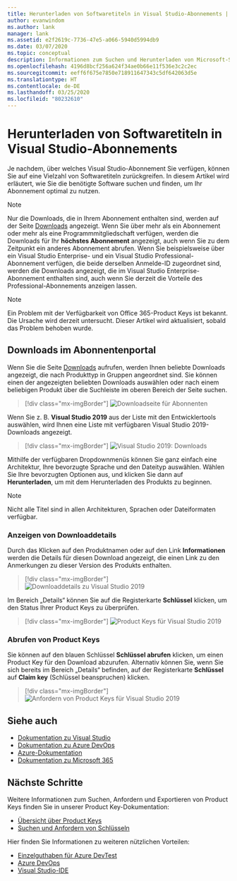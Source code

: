 ```yaml
---
title: Herunterladen von Softwaretiteln in Visual Studio-Abonnements | Microsoft-Dokumentation
author: evanwindom
ms.author: lank
manager: lank
ms.assetid: e2f2619c-7736-47e5-a066-5940d5994db9
ms.date: 03/07/2020
ms.topic: conceptual
description: Informationen zum Suchen und Herunterladen von Microsoft-Softwaretiteln in Visual Studio-Abonnements
ms.openlocfilehash: 4196d8bcf256a624f34ae0b66e11f536e3c2c2ec
ms.sourcegitcommit: eeff6f675e7850e718911647343c5df642063d5e
ms.translationtype: HT
ms.contentlocale: de-DE
ms.lasthandoff: 03/25/2020
ms.locfileid: "80232610"
---
```

# <a name="downloading-software-titles-in-visual-studio-subscriptions"></a>Herunterladen von Softwaretiteln in Visual Studio-Abonnements
Je nachdem, über welches Visual Studio-Abonnement Sie verfügen, können Sie auf eine Vielzahl von Softwaretiteln zurückgreifen.  In diesem Artikel wird erläutert, wie Sie die benötigte Software suchen und finden, um Ihr Abonnement optimal zu nutzen. 

> [!NOTE]
> Nur die Downloads, die in Ihrem Abonnement enthalten sind, werden auf der Seite [Downloads](https://my.visualstudio.com/downloads/featured) angezeigt.  Wenn Sie über mehr als ein Abonnement oder mehr als eine Programmmitgliedschaft verfügen, werden die Downloads für Ihr **höchstes Abonnement** angezeigt, auch wenn Sie zu dem Zeitpunkt ein anderes Abonnement abrufen.  Wenn Sie beispielsweise über ein Visual Studio Enterprise- und ein Visual Studio Professional-Abonnement verfügen, die beide derselben Anmelde-ID zugeordnet sind, werden die Downloads angezeigt, die im Visual Studio Enterprise-Abonnement enthalten sind, auch wenn Sie derzeit die Vorteile des Professional-Abonnements anzeigen lassen.

> [!NOTE]
> Ein Problem mit der Verfügbarkeit von Office 365-Product Keys ist bekannt.  Die Ursache wird derzeit untersucht. Dieser Artikel wird aktualisiert, sobald das Problem behoben wurde. 

## <a name="how-do-i-find-downloads-in-the-subscriber-portal"></a>Downloads im Abonnentenportal
Wenn Sie die Seite [Downloads](https://my.visualstudio.com/downloads/featured?wt.mc_id=o~msft~docs) aufrufen, werden Ihnen beliebte Downloads angezeigt, die nach Produkttyp in Gruppen angeordnet sind.  Sie können einen der angezeigten beliebten Downloads auswählen oder nach einem beliebigen Produkt über die Suchleiste im oberen Bereich der Seite suchen.
> [!div class="mx-imgBorder"]
> ![Downloadseite für Abonnenten](_img/subscriber-downloads/subscriber-downloads-resized.png)

Wenn Sie z. B. **Visual Studio 2019** aus der Liste mit den Entwicklertools auswählen, wird Ihnen eine Liste mit verfügbaren Visual Studio 2019-Downloads angezeigt.
> [!div class="mx-imgBorder"]
> ![Visual Studio 2019: Downloads](_img/subscriber-downloads/vs2019-product-list.png)

Mithilfe der verfügbaren Dropdownmenüs können Sie ganz einfach eine Architektur, Ihre bevorzugte Sprache und den Dateityp auswählen. Wählen Sie Ihre bevorzugten Optionen aus, und klicken Sie dann auf **Herunterladen**, um mit dem Herunterladen des Produkts zu beginnen.

> [!NOTE]
> Nicht alle Titel sind in allen Architekturen, Sprachen oder Dateiformaten verfügbar.  

### <a name="displaying-download-details"></a>Anzeigen von Downloaddetails
Durch das Klicken auf den Produktnamen oder auf den Link **Informationen** werden die Details für diesen Download angezeigt, die einen Link zu den Anmerkungen zu dieser Version des Produkts enthalten.
> [!div class="mx-imgBorder"]
> ![Downloaddetails zu Visual Studio 2019](_img/subscriber-downloads/vs2019-info.png)

Im Bereich „Details“ können Sie auf die Registerkarte **Schlüssel** klicken, um den Status Ihrer Product Keys zu überprüfen.
> [!div class="mx-imgBorder"]
> ![Product Keys für Visual Studio 2019](_img/subscriber-downloads/vs2019-keys.png)

### <a name="obtaining-product-keys"></a>Abrufen von Product Keys
Sie können auf den blauen Schlüssel **Schlüssel abrufen** klicken, um einen Product Key für den Download abzurufen. Alternativ können Sie, wenn Sie sich bereits im Bereich „Details“ befinden, auf der Registerkarte **Schlüssel** auf **Claim key** (Schlüssel beanspruchen) klicken.
> [!div class="mx-imgBorder"]
> ![Anfordern von Product Keys für Visual Studio 2019](_img/subscriber-downloads/vs2019-claim-keys.png)

## <a name="see-also"></a>Siehe auch
- [Dokumentation zu Visual Studio](https://docs.microsoft.com/visualstudio/)
- [Dokumentation zu Azure DevOps](https://docs.microsoft.com/azure/devops/)
- [Azure-Dokumentation](https://docs.microsoft.com/azure/)
- [Dokumentation zu Microsoft 365](https://docs.microsoft.com/microsoft-365/)

## <a name="next-steps"></a>Nächste Schritte
Weitere Informationen zum Suchen, Anfordern und Exportieren von Product Keys finden Sie in unserer Product Key-Dokumentation:
- [Übersicht über Product Keys](product-keys.md)
- [Suchen und Anfordern von Schlüsseln](find-keys.md)

Hier finden Sie Informationen zu weiteren nützlichen Vorteilen:
- [Einzelguthaben für Azure DevTest](vs-azure.md)
- [Azure DevOps](vs-azure-devops.md)
- [Visual Studio-IDE](vs-ide-benefit.md)




